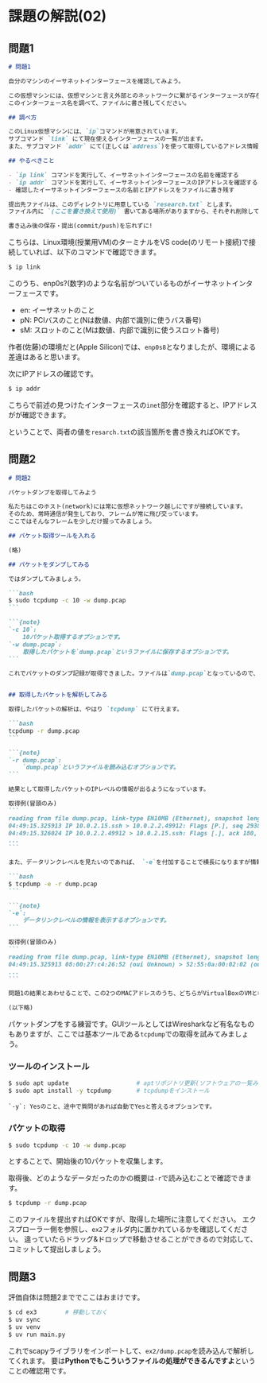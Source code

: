 # 課題の解説(02)

## 問題1

````markdown
# 問題1

自分のマシンのイーサネットインターフェースを確認してみよう。

この仮想マシンには、仮想マシンと言え外部とのネットワークに繋がるインターフェースが存在しています。
このインターフェース名を調べて、ファイルに書き残してください。

## 調べ方

このLinux仮想マシンには、`ip`コマンドが用意されています。
サブコマンド `link` にて現在使えるインターフェースの一覧が出ます。
また、サブコマンド `addr` にて(正しくは`address`)を使って取得しているアドレス情報が確認できます。

## やるべきこと

- `ip link` コマンドを実行して、イーサネットインターフェースの名前を確認する
- `ip addr` コマンドを実行して、イーサネットインターフェースのIPアドレスを確認する
- 確認したイーサネットインターフェースの名前とIPアドレスをファイルに書き残す

提出先ファイルは、このディレクトリに用意している `research.txt` とします。
ファイル内に `(ここを書き換えて使用)` 書いてある場所がありますから、それぞれ削除して確認した結果を入れてください。

書き込み後の保存・提出(commit/push)を忘れずに!
````

こちらは、Linux環境(授業用VM)のターミナルをVS code(のリモート接続)で接続していれば、以下のコマンドで確認できます。

```bash
$ ip link
```

このうち、enp0s?(数字)のような名前がついているものがイーサネットインターフェースです。

- en: イーサネットのこと
- pN: PCIバスのこと(Nは数値、内部で識別に使うバス番号)
- sM: スロットのこと(Mは数値、内部で識別に使うスロット番号)

作者(佐藤)の環境だと(Apple Silicon)では、`enp0s8`となりましたが、環境による差違はあると思います。

次にIPアドレスの確認です。

```bash
$ ip addr
```

こちらで前述の見つけたインターフェースの`inet`部分を確認すると、IPアドレスがが確認できます。

ということで、両者の値を`resarch.txt`の該当箇所を書き換えればOKです。

## 問題2

````markdown
# 問題2

パケットダンプを取得してみよう

私たちはこのホスト(network)には常に仮想ネットワーク越しにですが接続しています。
そのため、常時通信が発生しており、フレームが常に飛び交っています。
ここではそんなフレームを少しだけ握ってみましょう。

## パケット取得ツールを入れる

(略)

## パケットをダンプしてみる

ではダンプしてみましょう。

```bash
$ sudo tcpdump -c 10 -w dump.pcap
```

```{note}
`-c 10`:
    10パケット取得するオプションです。
`-w dump.pcap`:
    取得したパケットを`dump.pcap`というファイルに保存するオプションです。
```

これでパケットのダンプ記録が取得できました。ファイルは`dump.pcap`となっているので、ファイルの存在とサイズを確認しておきましょう。


## 取得したパケットを解析してみる

取得したパケットの解析は、やはり `tcpdump` にて行えます。

```bash
tcpdump -r dump.pcap
```

```{note}
`-r dump.pcap`:
    `dump.pcap`というファイルを読み込むオプションです。
```

結果として取得したパケットのIPレベルの情報が出るようになっています。

取得例(冒頭のみ)
```
reading from file dump.pcap, link-type EN10MB (Ethernet), snapshot length 262144
04:49:15.325913 IP 10.0.2.15.ssh > 10.0.2.2.49912: Flags [P.], seq 2938324253:2938324433, ack 110316435, win 65535, length 180
04:49:15.326024 IP 10.0.2.2.49912 > 10.0.2.15.ssh: Flags [.], ack 180, win 65535, length 0
...
```

また、データリンクレベルを見たいのであれば、 `-e`を付加することで横長になりますが情報が増えます。

```bash
$ tcpdump -e -r dump.pcap
```

```{note}
`-e`:
    データリンクレベルの情報を表示するオプションです。
```

取得例(冒頭のみ)
```
reading from file dump.pcap, link-type EN10MB (Ethernet), snapshot length 262144
04:49:15.325913 08:00:27:c4:26:52 (oui Unknown) > 52:55:0a:00:02:02 (oui Unknown), ethertype IPv4 (0x0800), (長いので略)
...
```

問題1の結果とあわせることで、この2つのMACアドレスのうち、どちらがVirtualBoxのVMとなっているかがわかると思います。

(以下略)
````

パケットダンプをする練習です。GUIツールとしてはWiresharkなど有名なものもありますが、ここでは基本ツールである`tcpdump`での取得を試みてみましょう。

### ツールのインストール

```bash
$ sudo apt update                   # aptリポジトリ更新(ソフトウェアの一覧みたいなもの)
$ sudo apt install -y tcpdump       # tcpdumpをインストール
```

```{note}
`-y`: Yesのこと、途中で質問があれば自動でYesと答えるオプションです。
```

### パケットの取得

```bash
$ sudo tcpdump -c 10 -w dump.pcap
```

とすることで、開始後の10パケットを収集します。

取得後、どのようなデータだったのかの概要は`-r`で読み込むことで確認できます。

```bash
$ tcpdump -r dump.pcap
```

このファイルを提出すればOKですが、取得した場所に注意してください。
エクスプローラー側を参照し、`ex2`フォルダ内に置かれているかを確認してください。
違っていたらドラッグ&ドロップで移動させることができるので対応して、コミットして提出しましょう。

## 問題3

評価自体は問題2まででここはおまけです。

```bash
$ cd ex3        # 移動しておく
$ uv sync
$ uv venv
$ uv run main.py
```

これでscapyライブラリをインポートして、`ex2/dump.pcap`を読み込んで解析してくれます。
要は**Pythonでもこういうファイルの処理ができるんですよ**ということの確認用です。
